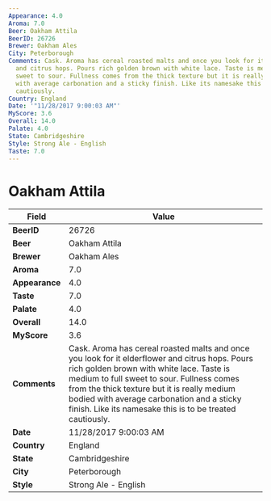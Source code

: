 ```yaml
---
Appearance: 4.0
Aroma: 7.0
Beer: Oakham Attila
BeerID: 26726
Brewer: Oakham Ales
City: Peterborough
Comments: Cask. Aroma has cereal roasted malts and once you look for it elderflower
  and citrus hops. Pours rich golden brown with white lace. Taste is medium to full
  sweet to sour. Fullness comes from the thick texture but it is really medium bodied
  with average carbonation and a sticky finish. Like its namesake this is to be treated
  cautiously.
Country: England
Date: '"11/28/2017 9:00:03 AM"'
MyScore: 3.6
Overall: 14.0
Palate: 4.0
State: Cambridgeshire
Style: Strong Ale - English
Taste: 7.0
---
```


# Oakham Attila

| Field         | Value |
|---------------|-------|
| **BeerID** | 26726 |
| **Beer** | Oakham Attila |
| **Brewer** | Oakham Ales |
| **Aroma** | 7.0 |
| **Appearance** | 4.0 |
| **Taste** | 7.0 |
| **Palate** | 4.0 |
| **Overall** | 14.0 |
| **MyScore** | 3.6 |
| **Comments** | Cask. Aroma has cereal roasted malts and once you look for it elderflower and citrus hops. Pours rich golden brown with white lace. Taste is medium to full sweet to sour. Fullness comes from the thick texture but it is really medium bodied with average carbonation and a sticky finish. Like its namesake this is to be treated cautiously. |
| **Date** | 11/28/2017 9:00:03 AM |
| **Country** | England |
| **State** | Cambridgeshire |
| **City** | Peterborough |
| **Style** | Strong Ale - English |
